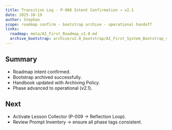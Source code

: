 ```yaml
---
title: Transition Log · P-008 Intent Confirmation → v2.1
date: 2025-10-19
author: Stephan
scope: roadmap confirm · bootstrap archive · operational handoff
links:
  roadmap: meta/AI_First_Roadmap_v2.0.md
  archive_bootstrap: archive/v2.0_bootstrap/AI_First_System_Bootstrap_v2.0.md
---
```


## Summary
- Roadmap intent confirmed.  
- Bootstrap archived successfully.  
- Handbook updated with Archiving Policy.  
- Phase advanced to operational (v2.1).

## Next
- Activate Lesson Collector (P-009 → Reflection Loop).  
- Review Prompt Inventory → ensure all phase tags consistent.
